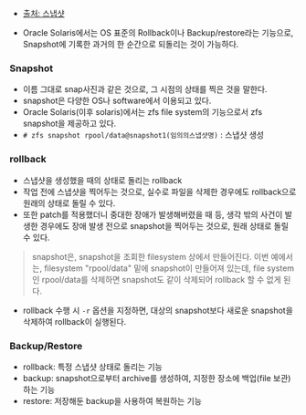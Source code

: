 <ul>
<li><p><a href="https://www.fujitsu.com/jp/products/computing/servers/unix/sparc/technical/keytopia/expedition/22/">출처: 스냅샷</a></p>
</li>
<li><p>Oracle Solaris에서는 OS 표준의 Rollback이나 Backup/restore라는 기능으로, Snapshot에 기록한 과거의 한 순간으로 되돌리는 것이 가능하다.
<img alt="" src="https://velog.velcdn.com/images/greendev/post/13df3513-7436-4559-ae1c-822b78951b91/image.png" /></p>
</li>
</ul>
<h3 id="snapshot">Snapshot</h3>
<ul>
<li>이름 그대로 snap사진과 같은 것으로, 그 시점의 상태를 찍은 것을 말한다.</li>
<li>snapshot은 다양한 OS나 software에서 이용되고 있다.</li>
<li>Oracle Solaris(이후 solaris)에서는 zfs file system의 기능으로서 zfs snapshot을 제공하고 있다.</li>
<li><code># zfs snapshot rpool/data@snapshot1(임의의스냅샷명)</code> : 스냅샷 생성</li>
</ul>
<h3 id="rollback">rollback</h3>
<ul>
<li>스냅샷을 생성했을 때의 상태로 돌리는 rollback
<img alt="" src="https://velog.velcdn.com/images/greendev/post/a33a4db8-906f-4c2f-929d-0f40406f61bb/image.png" /></li>
<li>작업 전에 스냅샷을 찍어두는 것으로, 실수로 파일을 삭제한 경우에도 rollback으로 원래의 상태로 돌릴 수 있다.</li>
<li>또한 patch를 적용했더니 중대한 장애가 발생해버렸을 때 등, 생각 밖의 사건이 발생한 경우에도 장애 발생 전으로 snapshot을 찍어두는 것으로, 원래 상태로 돌릴 수 있다.</li>
</ul>
<blockquote>
<p>snapshot은, snapshot을 조회한 filesystem 상에서 만들어진다. 이번 예에서는, filesystem &quot;rpool/data&quot; 밑에 snapshot이 만들어져 있는데, file system인 rpool/data를 삭제하면 snapshot도 같이 삭제되어 rollback 할 수 없게 된다.
<img alt="" src="https://velog.velcdn.com/images/greendev/post/7f794932-bd63-4f39-960a-68d751436567/image.png" /></p>
</blockquote>
<ul>
<li>rollback 수행 시 <code>-r</code> 옵션을 지정하면, 대상의 snapshot보다 새로운 snapshot을 삭제하여 rollback이 실행된다.</li>
</ul>
<h3 id="backuprestore">Backup/Restore</h3>
<ul>
<li>rollback: 특정 스냅샷 상태로 돌리는 기능</li>
<li>backup: snapshot으로부터 archive를 생성하여, 지정한 장소에 백업(file 보관)하는 기능</li>
<li>restore: 저장해둔 backup을 사용하여 복원하는 기능</li>
</ul>